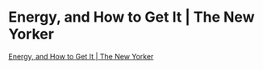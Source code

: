 # Energy, and How to Get It | The New Yorker
[Energy, and How to Get It | The New Yorker](https://www.newyorker.com/magazine/2021/11/08/energy-and-how-to-get-it)

<!-- #Readable -->

<!-- {BearID:6EAB399C-5C01-4B88-AD38-716DD984ED13-26680-000006B187988FB5} -->
